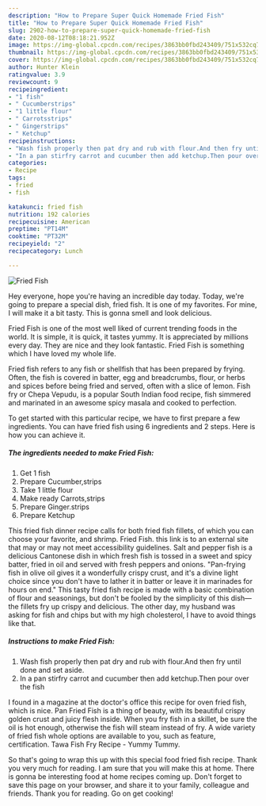 ```yaml
---
description: "How to Prepare Super Quick Homemade Fried Fish"
title: "How to Prepare Super Quick Homemade Fried Fish"
slug: 2902-how-to-prepare-super-quick-homemade-fried-fish
date: 2020-08-12T08:18:21.952Z
image: https://img-global.cpcdn.com/recipes/3863bb0fbd243409/751x532cq70/fried-fish-recipe-main-photo.jpg
thumbnail: https://img-global.cpcdn.com/recipes/3863bb0fbd243409/751x532cq70/fried-fish-recipe-main-photo.jpg
cover: https://img-global.cpcdn.com/recipes/3863bb0fbd243409/751x532cq70/fried-fish-recipe-main-photo.jpg
author: Hunter Klein
ratingvalue: 3.9
reviewcount: 9
recipeingredient:
- "1 fish"
- " Cucumberstrips"
- "1 little flour"
- " Carrotsstrips"
- " Gingerstrips"
- " Ketchup"
recipeinstructions:
- "Wash fish properly then pat dry and rub with flour.And then fry until done and set aside."
- "In a pan stirfry carrot and cucumber then add ketchup.Then pour over the fish"
categories:
- Recipe
tags:
- fried
- fish

katakunci: fried fish 
nutrition: 192 calories
recipecuisine: American
preptime: "PT14M"
cooktime: "PT32M"
recipeyield: "2"
recipecategory: Lunch

---
```



![Fried Fish](https://img-global.cpcdn.com/recipes/3863bb0fbd243409/751x532cq70/fried-fish-recipe-main-photo.jpg)

Hey everyone, hope you're having an incredible day today. Today, we're going to prepare a special dish, fried fish. It is one of my favorites. For mine, I will make it a bit tasty. This is gonna smell and look delicious.

Fried Fish is one of the most well liked of current trending foods in the world. It is simple, it is quick, it tastes yummy. It is appreciated by millions every day. They are nice and they look fantastic. Fried Fish is something which I have loved my whole life.

Fried fish refers to any fish or shellfish that has been prepared by frying. Often, the fish is covered in batter, egg and breadcrumbs, flour, or herbs and spices before being fried and served, often with a slice of lemon. Fish fry or Chepa Vepudu, is a popular South Indian food recipe, fish simmered and marinated in an awesome spicy masala and cooked to perfection.


To get started with this particular recipe, we have to first prepare a few ingredients. You can have fried fish using 6 ingredients and 2 steps. Here is how you can achieve it.

<!--inarticleads1-->

##### The ingredients needed to make Fried Fish:

1. Get 1 fish
1. Prepare  Cucumber,strips
1. Take 1 little flour
1. Make ready  Carrots,strips
1. Prepare  Ginger.strips
1. Prepare  Ketchup


This fried fish dinner recipe calls for both fried fish fillets, of which you can choose your favorite, and shrimp. Fried Fish. this link is to an external site that may or may not meet accessibility guidelines. Salt and pepper fish is a delicious Cantonese dish in which fresh fish is tossed in a sweet and spicy batter, fried in oil and served with fresh peppers and onions. &#34;Pan-frying fish in olive oil gives it a wonderfully crispy crust, and it&#39;s a divine light choice since you don&#39;t have to lather it in batter or leave it in marinades for hours on end.&#34; This tasty fried fish recipe is made with a basic combination of flour and seasonings, but don&#39;t be fooled by the simplicity of this dish—the fillets fry up crispy and delicious. The other day, my husband was asking for fish and chips but with my high cholesterol, I have to avoid things like that. 

<!--inarticleads2-->

##### Instructions to make Fried Fish:

1. Wash fish properly then pat dry and rub with flour.And then fry until done and set aside.
1. In a pan stirfry carrot and cucumber then add ketchup.Then pour over the fish


I found in a magazine at the doctor&#39;s office this recipe for oven fried fish, which is nice. Pan Fried Fish is a thing of beauty, with its beautiful crispy golden crust and juicy flesh inside. When you fry fish in a skillet, be sure the oil is hot enough, otherwise the fish will steam instead of fry. A wide variety of fried fish whole options are available to you, such as feature, certification. Tawa Fish Fry Recipe - Yummy Tummy. 

So that's going to wrap this up with this special food fried fish recipe. Thank you very much for reading. I am sure that you will make this at home. There is gonna be interesting food at home recipes coming up. Don't forget to save this page on your browser, and share it to your family, colleague and friends. Thank you for reading. Go on get cooking!

